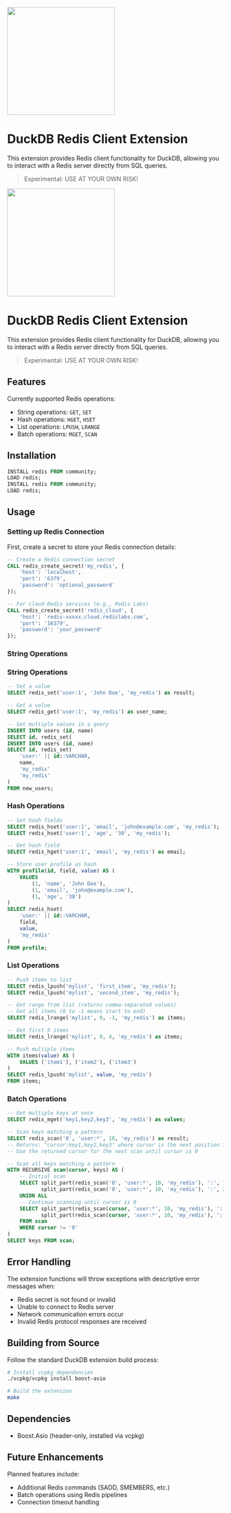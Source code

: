 <img src="https://github.com/user-attachments/assets/46a5c546-7e9b-42c7-87f4-bc8defe674e0" width=250 />

# DuckDB Redis Client Extension
This extension provides Redis client functionality for DuckDB, allowing you to interact with a Redis server directly from SQL queries.

> Experimental: USE AT YOUR OWN RISK!
<img src="https://github.com/user-attachments/assets/46a5c546-7e9b-42c7-87f4-bc8defe674e0" width=250 />

# DuckDB Redis Client Extension
This extension provides Redis client functionality for DuckDB, allowing you to interact with a Redis server directly from SQL queries.

> Experimental: USE AT YOUR OWN RISK!

## Features
Currently supported Redis operations:
- String operations: `GET`, `SET`
- Hash operations: `HGET`, `HSET`
- List operations: `LPUSH`, `LRANGE`
- Batch operations: `MGET`, `SCAN`

## Installation
```sql
INSTALL redis FROM community;
LOAD redis;
INSTALL redis FROM community;
LOAD redis;
```

## Usage
### Setting up Redis Connection
First, create a secret to store your Redis connection details:
```sql
-- Create a Redis connection secret
CALL redis_create_secret('my_redis', {
    'host': 'localhost',
    'port': '6379',
    'password': 'optional_password'
});

-- For cloud Redis services (e.g., Redis Labs)
CALL redis_create_secret('redis_cloud', {
    'host': 'redis-xxxxx.cloud.redislabs.com',
    'port': '16379',
    'password': 'your_password'
});
```

### String Operations
### String Operations
```sql
-- Set a value
SELECT redis_set('user:1', 'John Doe', 'my_redis') as result;

-- Get a value
SELECT redis_get('user:1', 'my_redis') as user_name;

-- Set multiple values in a query
INSERT INTO users (id, name)
SELECT id, redis_set(
INSERT INTO users (id, name)
SELECT id, redis_set(
    'user:' || id::VARCHAR,
    name,
    'my_redis'
    'my_redis'
)
FROM new_users;
```

### Hash Operations
```sql
-- Set hash fields
SELECT redis_hset('user:1', 'email', 'john@example.com', 'my_redis');
SELECT redis_hset('user:1', 'age', '30', 'my_redis');

-- Get hash field
SELECT redis_hget('user:1', 'email', 'my_redis') as email;

-- Store user profile as hash
WITH profile(id, field, value) AS (
    VALUES 
        (1, 'name', 'John Doe'),
        (1, 'email', 'john@example.com'),
        (1, 'age', '30')
)
SELECT redis_hset(
    'user:' || id::VARCHAR,
    field,
    value,
    'my_redis'
)
FROM profile;
```

### List Operations
```sql
-- Push items to list
SELECT redis_lpush('mylist', 'first_item', 'my_redis');
SELECT redis_lpush('mylist', 'second_item', 'my_redis');

-- Get range from list (returns comma-separated values)
-- Get all items (0 to -1 means start to end)
SELECT redis_lrange('mylist', 0, -1, 'my_redis') as items;

-- Get first 5 items
SELECT redis_lrange('mylist', 0, 4, 'my_redis') as items;

-- Push multiple items
WITH items(value) AS (
    VALUES ('item1'), ('item2'), ('item3')
)
SELECT redis_lpush('mylist', value, 'my_redis')
FROM items;
```

### Batch Operations
```sql
-- Get multiple keys at once
SELECT redis_mget('key1,key2,key3', 'my_redis') as values;

-- Scan keys matching a pattern
SELECT redis_scan('0', 'user:*', 10, 'my_redis') as result;
-- Returns: "cursor:key1,key2,key3" where cursor is the next position for scanning
-- Use the returned cursor for the next scan until cursor is 0

-- Scan all keys matching a pattern
WITH RECURSIVE scan(cursor, keys) AS (
    -- Initial scan
    SELECT split_part(redis_scan('0', 'user:*', 10, 'my_redis'), ':', 1),
           split_part(redis_scan('0', 'user:*', 10, 'my_redis'), ':', 2)
    UNION ALL
    -- Continue scanning until cursor is 0
    SELECT split_part(redis_scan(cursor, 'user:*', 10, 'my_redis'), ':', 1),
           split_part(redis_scan(cursor, 'user:*', 10, 'my_redis'), ':', 2)
    FROM scan
    WHERE cursor != '0'
)
SELECT keys FROM scan;
```

## Error Handling
The extension functions will throw exceptions with descriptive error messages when:
- Redis secret is not found or invalid
- Unable to connect to Redis server
- Network communication errors occur
- Invalid Redis protocol responses are received

## Building from Source
Follow the standard DuckDB extension build process:

```sh
# Install vcpkg dependencies
./vcpkg/vcpkg install boost-asio

# Build the extension
make
```

## Dependencies
- Boost.Asio (header-only, installed via vcpkg)

## Future Enhancements
Planned features include:
- Additional Redis commands (SADD, SMEMBERS, etc.)
- Batch operations using Redis pipelines
- Connection timeout handling

